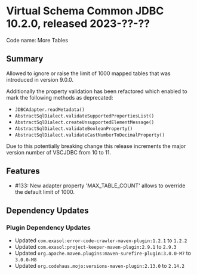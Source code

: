 # Virtual Schema Common JDBC 10.2.0, released 2023-??-??

Code name: More Tables

## Summary

Allowed to ignore or raise the limit of 1000 mapped tables that was introduced in version 9.0.0.

Additionally the property validation has been refactored which enabled to mark the following methods as deprecated:
* `JDBCAdapter.readMetadata()`
* `AbstractSqlDialect.validateSupportedPropertiesList()`
* `AbstractSqlDialect.createUnsupportedElementMessage()`
* `AbstractSqlDialect.validateBooleanProperty()`
* `AbstractSqlDialect.validateCastNumberToDecimalProperty()`

Due to this potentially breaking change this release increments the major version number of VSCJDBC from 10 to 11.

## Features

* #133: New adapter property 'MAX_TABLE_COUNT' allows to override the default limit of 1000.

## Dependency Updates

### Plugin Dependency Updates

* Updated `com.exasol:error-code-crawler-maven-plugin:1.2.1` to `1.2.2`
* Updated `com.exasol:project-keeper-maven-plugin:2.9.1` to `2.9.3`
* Updated `org.apache.maven.plugins:maven-surefire-plugin:3.0.0-M7` to `3.0.0-M8`
* Updated `org.codehaus.mojo:versions-maven-plugin:2.13.0` to `2.14.2`

